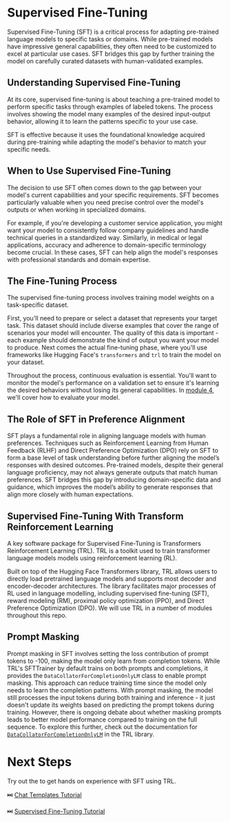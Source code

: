 # Supervised Fine-Tuning

Supervised Fine-Tuning (SFT) is a critical process for adapting pre-trained language models to specific tasks or domains. While pre-trained models have impressive general capabilities, they often need to be customized to excel at particular use cases. SFT bridges this gap by further training the model on carefully curated datasets with human-validated examples.

## Understanding Supervised Fine-Tuning

At its core, supervised fine-tuning is about teaching a pre-trained model to perform specific tasks through examples of labeled tokens. The process involves showing the model many examples of the desired input-output behavior, allowing it to learn the patterns specific to your use case.

SFT is effective because it uses the foundational knowledge acquired during pre-training while adapting the model's behavior to match your specific needs.

## When to Use Supervised Fine-Tuning

The decision to use SFT often comes down to the gap between your model's current capabilities and your specific requirements. SFT becomes particularly valuable when you need precise control over the model's outputs or when working in specialized domains.

For example, if you're developing a customer service application, you might want your model to consistently follow company guidelines and handle technical queries in a standardized way. Similarly, in medical or legal applications, accuracy and adherence to domain-specific terminology become crucial. In these cases, SFT can help align the model's responses with professional standards and domain expertise.

## The Fine-Tuning Process

The supervised fine-tuning process involves training model weights on a task-specific dataset. 

First, you'll need to prepare or select a dataset that represents your target task. This dataset should include diverse examples that cover the range of scenarios your model will encounter. The quality of this data is important - each example should demonstrate the kind of output you want your model to produce. Next comes the actual fine-tuning phase, where you'll use frameworks like Hugging Face's `transformers` and `trl` to train the model on your dataset. 

Throughout the process, continuous evaluation is essential. You'll want to monitor the model's performance on a validation set to ensure it's learning the desired behaviors without losing its general capabilities. In [module 4](../4_evaluation), we'll cover how to evaluate your model.

## The Role of SFT in Preference Alignment

SFT plays a fundamental role in aligning language models with human preferences. Techniques such as Reinforcement Learning from Human Feedback (RLHF) and Direct Preference Optimization (DPO) rely on SFT to form a base level of task understanding before further aligning the model’s responses with desired outcomes. Pre-trained models, despite their general language proficiency, may not always generate outputs that match human preferences. SFT bridges this gap by introducing domain-specific data and guidance, which improves the model’s ability to generate responses that align more closely with human expectations.

## Supervised Fine-Tuning With Transform Reinforcement Learning

A key software package for Supervised Fine-Tuning is Transformers Reinforcement Learning (TRL). TRL is a toolkit used to train transformer language models models using reinforcement learning (RL).

Built on top of the Hugging Face Transformers library, TRL allows users to directly load pretrained language models and supports most decoder and encoder-decoder architectures. The library facilitates major processes of RL used in language modelling, including supervised fine-tuning (SFT), reward modeling (RM), proximal policy optimization (PPO), and Direct Preference Optimization (DPO). We will use TRL in a number of modules throughout this repo.

## Prompt Masking

Prompt masking in SFT involves setting the loss contribution of prompt tokens to -100, making the model only learn from completion tokens. While TRL's SFTTrainer by default trains on both prompts and completions, it provides the `DataCollatorForCompletionOnlyLM` class to enable prompt masking. This approach can reduce training time since the model only needs to learn the completion patterns. With prompt masking, the model still processes the input tokens during both training and inference - it just doesn't update its weights based on predicting the prompt tokens during training. However, there is ongoing debate about whether masking prompts leads to better model performance compared to training on the full sequence. To explore this further, check out the documentation for [`DataCollatorForCompletionOnlyLM`](https://huggingface.co/docs/trl/en/sft_trainer) in the TRL library.



# Next Steps

Try out the  to get hands on experience with SFT using TRL.

⏭️ [Chat Templates Tutorial](./notebooks/chat_templates_example.ipynb)

⏭️ [Supervised Fine-Tuning Tutorial](./notebooks/supervised_fine_tuning_tutorial.ipynb)